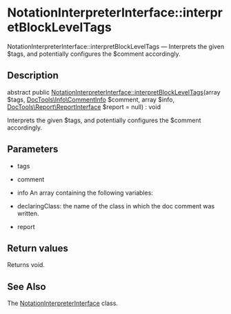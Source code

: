 NotationInterpreterInterface::interpretBlockLevelTags
================

NotationInterpreterInterface::interpretBlockLevelTags — Interprets the given $tags, and potentially configures the $comment accordingly.

Description
---------------


abstract public [NotationInterpreterInterface::interpretBlockLevelTags](https://github.com/lingtalfi/DocTools/blob/master/doc/api/DocTools/Interpreter/NotationInterpreterInterface/interpretBlockLevelTags.md)(array $tags, [DocTools\Info\CommentInfo](https://github.com/lingtalfi/DocTools/blob/master/doc/api/DocTools/Info/CommentInfo.md) $comment, array $info, [DocTools\Report\ReportInterface](https://github.com/lingtalfi/DocTools/blob/master/doc/api/DocTools/Report/ReportInterface.md) $report = null) : void




Interprets the given $tags, and potentially configures the $comment accordingly.




Parameters
--------------


- tags
    

- comment
    

- info
    An array containing the following variables:
- declaringClass: the name of the class in which the doc comment was written.

- report
    


Return values
----------------

Returns void.









See Also
-----------

The [NotationInterpreterInterface](https://github.com/lingtalfi/DocTools/blob/master/doc/api/DocTools/Interpreter/NotationInterpreterInterface.md) class.
